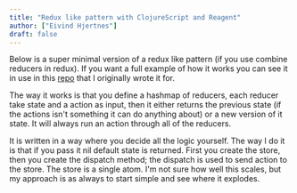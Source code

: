 ```yaml
---
title: "Redux like pattern with ClojureScript and Reagent"
author: ["Eivind Hjertnes"]
draft: false
---
```


Below is a super minimal version of a redux like pattern (if you use combine reducers in redux). If you want a full example of how it works you can see it in use in this [repo](https://github.com/hjertnes/bank2) that I originally wrote it for.

The way it works is that you define a hashmap of reducers, each reducer take state and a action as input, then it either returns the previous state (if the actions isn't something it can do anything about) or a new version of it state. It will always run an action through all of the reducers.

It is written in a way where you decide all the logic yourself. The way I do it is that if you pass it nil default state is returned. First you create the store, then you create the dispatch method; the dispatch is used to send action to the store. The store is a single atom. I'm not sure how well this scales, but my approach is as always to start simple and see where it explodes.

<script src="https://gist.github.com/hjertnes/d1014636cbf508d75846d90b01d4e027.js"></script>
